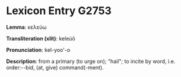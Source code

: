 # Lexicon Entry G2753

**Lemma**: κελεύω

**Transliteration (xlit)**: keleúō

**Pronunciation**: kel-yoo'-o

**Description**:
from a primary  (to urge on); "hail"; to incite by word, i.e. order:--bid, (at, give) command(-ment).
